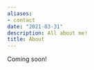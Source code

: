 ```yaml
---
aliases:
- contact
date: "2021-03-31"
description: All about me!
title: About
---
```


Coming soon!
